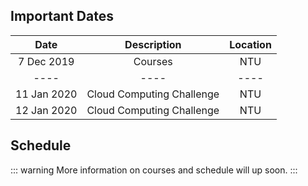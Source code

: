 <!-- ---
sidebar: false
--- -->

## Important Dates

| Date        	| Description               	| Location 	|
| :-----------:	|:-------------------------:	|:--------:	|
| 7 Dec 2019  	| Courses                   	| NTU      	|
| ----        	| ----                       	| ----     	|
| 11 Jan 2020 	| Cloud Computing Challenge 	| NTU      	|
| 12 Jan 2020 	| Cloud Computing Challenge 	| NTU      	|

## Schedule

::: warning
More information on courses and schedule will up soon.
:::